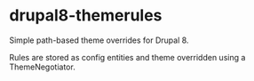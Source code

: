# drupal8-themerules
Simple path-based theme overrides for Drupal 8.

Rules are stored as config entities and theme overridden using a ThemeNegotiator.
